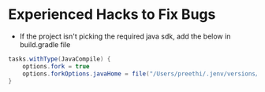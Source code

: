# Experienced Hacks to Fix Bugs

- If the project isn't picking the required java sdk, add the below in build.gradle file
```java
tasks.withType(JavaCompile) {
    options.fork = true
    options.forkOptions.javaHome = file("/Users/preethi/.jenv/versions/temurin64-21.0.4")
}
```

